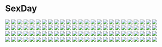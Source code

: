 # SexDay
![](https://konachan.com/image/d4aca14c80fd83aa457f1c4093def970/Konachan.com%20-%2085167%20alphonse_elric%20edward_elric%20fullmetal_alchemist.jpg)
![](https://konachan.com/jpeg/48e5141b50c508d56fafd5f0772405e1/Konachan.com%20-%2020428%20blood%20elfen_lied%20lucy_%28elfen_lied%29.jpg)
![](https://konachan.com/jpeg/bc91447a0f983dfc1a7bf8a78d72a3aa/Konachan.com%20-%20258786%202girls%20ass%20blush%20breasts%20cum%20dress%20futanari%20jotti%20kiss%20nipples%20no_bra%20nopan%20original%20panties%20penis%20ponytail%20pussy%20red_eyes%20sex%20signed%20underwear.jpg)
![](https://konachan.com/image/298542c76c35ba4b79b5efa975a083e0/Konachan.com%20-%2020518%20ghost_in_the_shell.jpg)
![](https://konachan.com/image/57161dd388434958c8a6dd02724f8a19/Konachan.com%20-%20300526%20ass%20blush%20breasts%20cage%20cropped%20fang%20goth-loli%20headdress%20long_hair%20original%20panties%20red_eyes%20ribbons%20stars%20underwear%20upskirt%20white_hair%20wristwear.jpg)
![](https://konachan.com/jpeg/d34d57c24a68a461143605f845491cb0/Konachan.com%20-%20198252%20animal_ears%20barefoot%20catgirl%20green_eyes%20long_hair%20mishima_kurone%20original%20tail%20white%20white_hair.jpg)
![](https://konachan.com/image/dd6dd236deec45599aa5454180a3ec0b/Konachan.com%20-%20232868%207lo%20animal_ears%20blue_hair%20blush%20christmas%20hat%20long_hair%20original%20purple_eyes%20scarf%20snow.jpg)
![](https://konachan.com/image/d02fe877e86ebbc4ed367ca1899e95a6/Konachan.com%20-%20175388%20animal_ears%20black_hair%20bra%20breasts%20candy%20catgirl%20cleavage%20doll%20kanase_kanon%20megami%20panties%20scan%20short_hair%20tail%20underwear%20white_hair%20wink.jpg)
![](https://konachan.com/jpeg/c6c41d9cf8bda5574f39ab874e9cfbee/Konachan.com%20-%20205235%20barefoot%20beach%20blue_hair%20blush%20breasts%20cleavage%20computer%20fast-runner-2024%20glasses%20headphones%20instrument%20original%20purple_eyes%20short_hair%20shorts%20water.jpg)
![](https://konachan.com/image/5b1b68ec742b537f60059e911a4d9e47/Konachan.com%20-%2064480%20hatsune_miku%20twintails%20vocaloid.jpg)
![](https://konachan.com/image/2757dfac8f6a0ca71bd21590bcc15728/Konachan.com%20-%20144036%20blonde_hair%20chain%20hunter_x_hunter%20kurapica%20red_eyes%20short_hair%20umi_no_mizu%20weapon.jpg)
![](https://konachan.com/jpeg/e404d0eab3557cf6d51eeba816a8fffa/Konachan.com%20-%20285659%20blush%20breasts%20dress%20game_cg%20long_hair%20male%20necklace%20night%20nipples%20panty_pull%20penis%20pubic_hair%20pussy%20ribbons%20sex%20sky%20stars%20thighhighs%20uncensored.jpg)
![](https://konachan.com/image/e6b407ebd46ceb299c96e8569296683a/Konachan.com%20-%20163772%20hat%20moriya_suwako%20night%20stars%20touhou%20water%20yuu-rin.jpg)
![](https://konachan.com/image/79892893bf3b23096dc090a98b6cf0d0/Konachan.com%20-%2092203%20aqua_eyes%20aqua_hair%20hatsune_miku%20kouichi_t%20panties%20thighhighs%20tie%20twintails%20underwear%20vocaloid.jpg)
![](https://konachan.com/image/5a707b0a269fe2576c0a6a88f6c9ecfa/Konachan.com%20-%2064182%20animal%20aqua_hair%20blue%20bubbles%20fish%20hatsune_miku%20headphones%20kaninn%20long_hair%20paper%20skirt%20thighhighs%20tie%20twintails%20vocaloid%20water%20watermark.jpg)
![](https://konachan.com/image/4761da1907e5a0319e95b333bb4d88ee/Konachan.com%20-%2080803%20black_rock_shooter%20kuroi_mato%20riichu.jpg)
![](https://konachan.com/jpeg/464ae0de2a5be63a73d3473c35678a21/Konachan.com%20-%20234974%20black_hair%20building%20dress%20kneehighs%20mocha_%28cotton%29%20original%20scenic%20short_hair%20signed%20snow%20tree%20waifu2x%20winter.jpg)
![](https://konachan.com/image/132baf562dfb5e341b443de53ea6eae3/Konachan.com%20-%20280254%20brown_hair%20building%20card_captor_sakura%20city%20clamp%20gloves%20green_eyes%20hat%20kero%20kinomoto_sakura%20scan%20short_hair%20sky%20tagme_%28character%29%20wand.jpg)
![](https://konachan.com/image/666f7f14286bdf16b7961a307f095b00/Konachan.com%20-%20253732%20jittsu%20mechagirl%20original%20weapon.jpg)
![](https://konachan.com/image/d018622c83f748a2d31f0031a782acc7/Konachan.com%20-%2013895%20komichi%20tagme.jpg)
![](https://konachan.com/image/2694eb7c47c75635d3ab90f49529de59/Konachan.com%20-%20181584%20blonde_hair%20boots%20breasts%20cleavage%20elbow_gloves%20gloves%20green_eyes%20original%20petals%20pixiv_fantasia%20saru%20short_hair%20thighhighs%20underboob.jpg)
![](https://konachan.com/image/c45cdcc837ced7777c504d9ac30dcede/Konachan.com%20-%2088811%20blonde_hair%20clouds%20dark_skin%20dress%20flowers%20green_eyes%20hat%20lost-ko%20m-ca%20purple_eyes%20ribbons%20sky%20sound_horizon%20sunflower%20white_hair%20wings.jpg)
![](https://konachan.com/image/8fb59a2bedec33d5f2f37c04c2f4bd41/Konachan.com%20-%2025498%20japanese_clothes%20kimono%20ryuna%20shining_tears%20taka_tony%20umbrella.jpg)
![](https://konachan.com/image/1aeab90b3dfab015da6b4f8d65df3501/Konachan.com%20-%2047867%20akikan%21%20green%20melon.jpg)
![](https://konachan.com/image/3a40eda84bc99efe45fa0609ba4f2215/Konachan.com%20-%20299705%20ass%20blonde_hair%20blue_eyes%20blush%20bow%20fate_%28series%29%20jin_young-in%20loli%20long_hair%20panties%20panty_pull%20teddy_bear%20topless%20underwear%20undressing.jpg)
![](https://konachan.com/image/6f88eb77b65a50aa16d7b5f20777b23a/Konachan.com%20-%206890%20canvas%20sakurazuka_ren.jpg)
![](https://konachan.com/image/d5955f122d1c92b198c3ca73496c7014/Konachan.com%20-%20184300%20acerbi%20breasts%20brown_eyes%20brown_hair%20condom%20cum%20navel%20nipples%20nude%20original%20pussy%20short_hair%20uncensored.jpg)
![](https://konachan.com/image/7cf9777994e3f7fd69adb72d45249e1c/Konachan.com%20-%2066265%20flowers%20green_hair%20kazami_yuuka%20nude%20red_eyes%20short_hair%20sunflower%20touhou.jpg)
![](https://konachan.com/jpeg/ac879052d9a1cd1046ca0e882473aa7e/Konachan.com%20-%20230565%20animal%20ekm%20finneon%20fish%20pokemon%20waifu2x%20water.jpg)
![](https://konachan.com/jpeg/be907914292fa2c892f2e7da6dd9aa80/Konachan.com%20-%2032239%20onda_aka%20rec.jpg)
![](https://konachan.com/image/28198e48ce7ddd336b1009758f7ae48b/Konachan.com%20-%20273190%20brown_hair%20flowers%20long_hair%20lunacle%20original%20school_uniform%20yellow_eyes.jpg)
![](https://konachan.com/image/0ad1e52806651174d81ae81bc54f4697/Konachan.com%20-%20126095%20amelia_wil_tesla_seyruun%20filia_ul_copt%20gourry_gabriev%20lina_inverse%20luke_%28slayers%29%20lyxu%20milina_%28slayers%29%20slayers%20xelloss_metallium%20zelgadiss_graywords.jpg)
![](https://konachan.com/jpeg/c08cc45a2afa538f2c981a9882794fe7/Konachan.com%20-%20266876%20animal_ears%20benimura_karu%20blonde_hair%20breasts%20foxgirl%20kimono%20long_hair%20nipples%20no_bra%20nopan%20open_shirt%20ponytail%20spread_legs%20tail%20yellow%20yellow_eyes.jpg)
![](https://konachan.com/image/9fba2040a12b58b59a8449a327623e22/Konachan.com%20-%20117214%20black_hair%20blonde_hair%20boku_wa_tomodachi_ga_sukunai%20green_eyes%20kashiwazaki_sena%20mikazuki_yozora%20purple_eyes.jpg)
![](https://konachan.com/jpeg/058f35b6436110ab44688813bad32897/Konachan.com%20-%20299684%2088_flak_%28ash_arms%29%20anthropomorphism%20ash_arms%20gray_hair%20green_eyes%20hat%20long_hair%20mishasimarina0130.jpg)
![](https://konachan.com/image/c8d2a63289ed33486d6af3ffcc819200/Konachan.com%20-%20136881%20animal_ears%20dress%20feathers%20moon%20mystia_lorelei%20tamahana%20touhou%20wings.jpg)
![](https://konachan.com/jpeg/518657a564703473c7ed864b81c2ba3d/Konachan.com%20-%20155304%20goshiki_agiri%20kill_me_baby%20purple_eyes%20purple_hair.jpg)
![](https://konachan.com/image/381fdb7d30bdd885b6e812995c546d52/Konachan.com%20-%20234258%20kaname_madoka%20mahou_shoujo_madoka_magica%20tagme_%28artist%29.jpg)
![](https://konachan.com/image/44d41743c63fffd35b3971cde5271c4f/Konachan.com%20-%20267418%202girls%20animal_ears%20cat_smile%20dress%20green_hair%20kashuu_%28b-q%29%20kasodani_kyouko%20konpaku_youmu%20myon%20short_hair%20skirt%20socks%20sword%20touhou%20weapon%20white_hair.jpg)
![](https://konachan.com/image/5209335a4506af109118b7dfdba99c06/Konachan.com%20-%2075211%20akiyama_mio%20k-on%21%20nakano_azusa%20pantyhose.jpg)
![](https://konachan.com/jpeg/5bc3c2d74ffe480b929290ac5d14bb46/Konachan.com%20-%20174000%20all_male%20blood%20brown_hair%20gray_eyes%20hyuuga_neji%20long_hair%20male%20naruto%20naruto_shippuden%20night%20shirt%20sky%20stars%20white_tiger.jpg)
![](https://konachan.com/image/420811c22d9afc4462f86bc59fddae0c/Konachan.com%20-%20167938%20agemono%20barefoot%20black_hair%20blue_eyes%20blush%20bow%20bra%20breasts%20cleavage%20flat_chest%20garter%20loli%20navel%20original%20panties%20ponytail%20twintails%20underwear%20white.jpg)
![](https://konachan.com/image/fd104742cc37f85eacde6be34e7afeed/Konachan.com%20-%2019115%20animal%20doll%20food%20frog%20ice_cream%20ichigo_mashimaro%20matsuoka_miu%20puppet%20ribbons%20white.jpg)
![](https://konachan.com/image/49400f83f7d2341e09bbdaca84f1e18c/Konachan.com%20-%20287085%20blue_eyes%20boots%20cape%20fate_%28series%29%20gloves%20gray_%28lord_el-melloi_ii%29%20hoodie%20pugwit%20scythe%20short_hair%20signed%20skirt%20thighhighs%20weapon%20white%20white_hair.jpg)
![](https://konachan.com/jpeg/251f0ea4cfe5c59907a50c674480856f/Konachan.com%20-%20165460%20araiguma%20breast_grab%20breasts%20censored%20cum%20game_cg%20kiryuu_shouko%20lactation%20nipples%20ootori_asuka%20penis%20yuibi.jpg)
![](https://konachan.com/image/c2a6f465ae0eb78d3811ff15ec72157d/Konachan.com%20-%20101907%20breast_hold%20breasts%20close%20kaisenn%20nipples%20no_bra%20original%20shirt_lift.jpg)
![](https://konachan.com/image/6f5ad5aa8883ac25020bdd5b5e0473a3/Konachan.com%20-%2037646%20card_captor_sakura%20japanese_clothes%20kinomoto_sakura%20kinomoto_touya%20moonknives%20snow.jpg)
![](https://konachan.com/jpeg/da6f8163e8ce441f9b686c507b82b774/Konachan.com%20-%20301143%20breasts%20cum%20donedone%20glasses%20nipples%20open_shirt%20original%20pussy%20school_uniform%20shirt%20spread_legs.jpg)
![](https://konachan.com/jpeg/0e5159ab43bef5a52fbe794919b5b910/Konachan.com%20-%20282400%20ass%20bed%20blush%20bra%20garter_belt%20ia_%28ias1010%29%20long_hair%20original%20pink_hair%20purple_eyes%20stockings%20thighhighs%20underwear.jpg)
![](https://konachan.com/jpeg/14d4aacb8f7b4e73fb0147164cce3463/Konachan.com%20-%20306830%20anus%20brown_eyes%20brown_hair%20headphones%20koutari_yuu%20long_hair%20navel%20ponytail%20pussy%20rogia%20shorts%20spread_pussy%20tan_lines%20third-party_edit%20uncensored%20white.jpg)
![](https://konachan.com/jpeg/c2445a98ee0b98790f71a66ac72241d1/Konachan.com%20-%20152015%20breasts%20kneehighs%20kotikomori%20monochrome%20nipples%20no_bra%20open_shirt%20original%20school_uniform%20shirt%20twintails.jpg)
![](https://konachan.com/image/054f2e48140d91c7648c771744193e7f/Konachan.com%20-%2012830%20blush%20loli%20mahoromatic%20nude.jpg)
![](https://konachan.com/image/b161395d642474df7b5f2d386674d573/Konachan.com%20-%2046201%20mahou_sensei_negima%20nekane_springfield.jpg)
![](https://konachan.com/jpeg/aa972756d60fdb3401814908326b81ff/Konachan.com%20-%20251083%20all_male%20black_hair%20camera%20cigarette%20clouds%20flowers%20landscape%20lluluchwan%20male%20original%20reflection%20scenic%20short_hair%20signed%20sky%20water.jpg)
![](https://konachan.com/jpeg/5500bab53038787259ef44d76b8a272d/Konachan.com%20-%20235985%20animal_ears%20ass%20beach%20bikini%20clouds%20fate_grand_order%20fate_%28series%29%20foxgirl%20long_hair%20pink_hair%20rimuu%20sky%20swimsuit%20tail%20tree%20umbrella%20water%20wristwear.jpg)
![](https://konachan.com/image/381a743d0430177518cb764d2b5c3056/Konachan.com%20-%20130422%20aragaki_ayase%20kousaka_kirino%20ore_no_imouto_ga_konna_ni_kawaii_wake_ga_nai.jpg)
![](https://konachan.com/jpeg/1c9a8457f037a0a8908cc4a8d8ec738c/Konachan.com%20-%20258791%20black_hair%20building%20clouds%20grass%20mocha_%28cotton%29%20original%20scenic%20short_hair%20signed%20skirt%20sky%20stars%20sunset.jpg)
![](https://konachan.com/jpeg/a033cd4cf9960dbf7e004c80467c47b6/Konachan.com%20-%20286772%20animal%20bikini%20blue_eyes%20breasts%20cleavage%20close%20clouds%20cropped%20food%20green_hair%20ice_cream%20long_hair%20sky%20snake%20swimsuit%20touhou%20tree%20underboob.jpg)
![](https://konachan.com/image/9ac124389bf7f51fa7ce9f72b9f41d5d/Konachan.com%20-%20116014%20flowers%20gabaisuito-n%20green%20green_eyes%20green_hair%20gumi%20japanese_clothes%20short_hair%20vocaloid.jpg)
![](https://konachan.com/image/f75bad0f0e2adc3a54c289d8826f27e3/Konachan.com%20-%2078433%20angel_beats%21%20headband%20nakamura_yuri%20noda.jpg)
![](https://konachan.com/image/d71798d489a9f16f0bf77520b1ab9713/Konachan.com%20-%2021297%20blonde_hair%20brown_eyes%20chii%20chobits%20long_hair.jpg)
![](https://konachan.com/image/411d0678c8d72358f5465fa60d5ce514/Konachan.com%20-%20193643%20aqua_eyes%20blue_hair%20book%20bow%20butterfly%20hat%20long_hair%20original%20rie_%28reverie%29%20skirt%20skirt_lift%20thighhighs.jpg)
![](https://konachan.com/jpeg/80acd51dcb815e74f975c25c33bdd7df/Konachan.com%20-%20233895%20animal%20anthropomorphism%20bikini%20bird%20blonde_hair%20blue_eyes%20blush%20breasts%20cat%20clouds%20kantai_collection%20long_hair%20oota_yuuichi%20swimsuit%20third-party_edit.jpg)
![](https://konachan.com/image/ea6623ff68a09dd08f3904425364d46c/Konachan.com%20-%20164301%202girls%20ass%20black_hair%20braids%20breasts%20censored%20cleavage%20cum%20glasses%20headband%20hu_sea%20long_hair%20miko%20navel%20nopan%20pubic_hair%20pussy%20skirt%20thighhighs.jpg)
![](https://konachan.com/jpeg/cda4677509e3860bc8d0cf3fd4653a20/Konachan.com%20-%20226810%202girls%20barefoot%20blonde_hair%20blue_eyes%20blush%20brown_eyes%20long_hair%20original%20ponytail%20red_hair%20ribbons%20shoujo_ai%20stars%20twintails%20water%20watermark%20wink.jpg)
![](https://konachan.com/image/70364c2ca598fbcff7cc6563262ea2bd/Konachan.com%20-%209705%20andou_mahoro%20andou_minawa%20mahoromatic.jpg)
![](https://konachan.com/image/2526743d2d83559ff192b381e755e93d/Konachan.com%20-%20172481%20aqua_eyes%20aqua_hair%20bra%20hatsune_miku%20jpeg_artifacts%20panties%20striped_panties%20tears%20twintails%20underwear%20vocaloid%20wokada.jpg)
![](https://konachan.com/image/67d816584a2c08491dda22df690ddd0e/Konachan.com%20-%2037863%20hououji_fuu%20magic_knight_rayearth%20mokona%20ryuuzaki_umi%20shidou_hikaru.jpg)
![](https://konachan.com/jpeg/b4cb63e6eab7a7b2f8e16d9bc7c8f301/Konachan.com%20-%20170802%20blush%20cube%20gray_hair%20kanekiyo_miwa%20kurano_tomoka%20long_hair%20panties%20purple_eyes%20school_uniform%20skirt%20thighhighs%20tie%20twintails%20underwear%20wet.jpg)
![](https://konachan.com/jpeg/c28502b7bd3d634f290e910dadb39831/Konachan.com%20-%20232918%20blush%20breasts%20dress%20elbow_gloves%20flowers%20game_cg%20gloves%20green_eyes%20long_hair%20necklace%20wedding_attire%20whirlpool%20white_hair%20world_election.jpg)
![](https://konachan.com/image/3ff9213bbfb79c0b37ce37975171283f/Konachan.com%20-%20147868%20bicolored_eyes%20breasts%20dildo%20makabe_gorou%20nipples%20pussy%20pussy_juice%20short_hair%20takanashi_rikka%20tentacles%20thighhighs%20torn_clothes.jpg)
![](https://konachan.com/image/808cb7af66065611c15ceffe41686284/Konachan.com%20-%20209982%20brown_hair%20choker%20dress%20flowers%20long_hair%20love_live%21_school_idol_project%20minami_kotori%20minhoo%20wings%20yellow_eyes.jpg)
![](https://konachan.com/jpeg/7049a0330ce908b619c567c7eb57d7cd/Konachan.com%20-%20232779%20animal%20anthropomorphism%20blonde_hair%20blush%20chibi%20fish%20kantai_collection%20long_hair%20momoniku%20ribbons%20school_uniform%20skirt%20water%20white.jpg)
![](https://konachan.com/jpeg/2d172fe2ba12aa3ca87459e2fb8e5452/Konachan.com%20-%20149621%20game_cg%20ko%7Echa%20saimon_eclair%20witch%27s_garden.jpg)
![](https://konachan.com/image/27cdf80f7cf7ed1a0685ed8fc6b80a72/Konachan.com%20-%2052519%20koizumi_chika%20kyou_no_go_no_ni%20stars.jpg)
![](https://konachan.com/jpeg/0a01ce84934089b68306ed974b77504e/Konachan.com%20-%20162437%20anakris_%28artist%29%20animal%20bandage%20bandaid%20bird%20blue_eyes%20brown_hair%20clouds%20feathers%20green_eyes%20necklace%20original%20scythe%20skirt%20sky%20tie%20weapon%20white_hair.jpg)
![](https://konachan.com/jpeg/6053b460f27af79053f71629365a11ac/Konachan.com%20-%20192445%202girls%20black_hair%20blue_eyes%20blush%20brown_eyes%20cat_smile%20catgirl%20long_hair%20neko_works%20nekopara%20original%20pink_hair%20sayori%20scan%20tail%20twintails%20waitress.jpg)
![](https://konachan.com/jpeg/15cbddb419d57d8a53fae751be1bab79/Konachan.com%20-%20246468%20black_hair%20cropped%20feel_%28nasitaki%29%20flowers%20leaves%20original%20rain%20red_eyes%20see_through%20short_hair%20signed%20skirt%20thighhighs%20water%20zettai_ryouiki.jpg)
![](https://konachan.com/jpeg/14e13d5ae6d8a07d45e22041645ab1c3/Konachan.com%20-%2065102%20genderswap%20kampfer%20kondou_mikoto%20mishima_akane%20sakura_kaede%20sangou_shizuku%20senou_natsuru.jpg)
![](https://konachan.com/image/628ce0085a9bb37e63b66e6e735b3fa1/Konachan.com%20-%2068625%20brown_hair%20game_cg%20inakoi%20japanese_clothes%20midou_chihiro%20miko%20panties%20ribbons%20underwear%20whirlpool.jpg)
![](https://konachan.com/jpeg/a270cab5cbde45a49eba779c1e197eee/Konachan.com%20-%20221989%20amazuyu_tatsuki%20game_cg%20kuon_%28utawarerumono%29%20tagme%20utawarerumono.jpg)
![](https://konachan.com/jpeg/38e47f8105f3bec7262a1baa757b532a/Konachan.com%20-%20168462%202girls%20black_hair%20blonde_hair%20blush%20chibi%20cosmic_break%20crimrose%20japanese_clothes%20kimono%20long_hair%20mechagirl%20ponytail%20red_eyes%20wakaba.jpg)
![](https://konachan.com/jpeg/b0c8c289b3a456dfeab7894b040a5d87/Konachan.com%20-%20185849%20breasts%20ganaha_hibiki%20idolmaster%20nekomata_naomi%20nipples%20third-party_edit%20white.jpg)
![](https://konachan.com/jpeg/79721297cd854a0bcf6f16567678736e/Konachan.com%20-%20265743%20blue_eyes%20blush%20bow%20brown_hair%20dark_skin%20game_cg%20kako_ayaka%20long_hair%20nopan%20panties%20ponytail%20pubic_hair%20short_hair%20skirt%20twintails%20underwear.jpg)
![](https://konachan.com/image/4fa9a4feb87ded4430d4b7e6980dfb6e/Konachan.com%20-%2031333%20onegai_twins.jpg)
![](https://konachan.com/image/fa124cd0657f7fe37636dbbef3659936/Konachan.com%20-%2013772%20aria_vancleef%20blue_eyes%20littlewitch%20lolita_fashion%20oyari_ashito%20pink_hair%20short_hair%20shoujo_mahou_gaku_little_witch_romanesque.jpg)
![](https://konachan.com/jpeg/c2e56bb3cd55ea58f3a48174267b98b2/Konachan.com%20-%2078546%20angel_navigate%20brown_eyes%20inuzumi_masaki%20panties%20pink_hair%20school_uniform%20shinjou_koharu%20short_hair%20underwear.jpg)
![](https://konachan.com/image/6b8ba77d7447653c83229e6d23581848/Konachan.com%20-%20162559%20bottle_miku%20eim_%28gaziko%29%20hatsune_miku%20vocaloid.jpg)
![](https://konachan.com/jpeg/bc3bdd6f9070912947283f994b802a92/Konachan.com%20-%20149490%20building%20city%20clouds%20industrial%20juuyonkou%20moon%20nobody%20original%20scenic%20sky%20stairs%20stars%20sunset%20watermark.jpg)
![](https://konachan.com/jpeg/9a615a822fa2b149d13cfb226fb2f8d9/Konachan.com%20-%20134555%20blonde_hair%20bow%20debonosu%20game_cg%20hanachiru_miyako_to_ryuu_no_miko%20japanese_clothes%20long_hair%20magic%20miko%20purple_eyes%20twintails%20yamamoto_kazue.jpg)
![](https://konachan.com/image/1a0e2fad780c15beaebfe57d9658c40d/Konachan.com%20-%20128339%20book%20breasts%20cleavage%20hat%20matsui_hiroaki%20original%20pointed_ears%20thighhighs%20white.jpg)
![](https://konachan.com/jpeg/cec8d670702e15eddca98eb60e07fe61/Konachan.com%20-%2060203%20canaan%20close%20polychromatic%20vector.jpg)
![](https://konachan.com/image/b815bb20b3685d5e709b22dd47a87913/Konachan.com%20-%20180825%20blue_eyes%20blue_hair%20hatsune_miku%20long_hair%20navel%20senghei_jerryu%20tie%20twintails%20vocaloid.jpg)
![](https://konachan.com/image/c5b7b02f1df97041673819a1fcf4f05c/Konachan.com%20-%2040088%20animal_ears%20boots%20cowgirl%20galge.com%20lactation%20logo%20ninoko%20nipples%20purple_eyes%20tagme%20tears.jpg)
![](https://konachan.com/image/537021863ded3f8ffdc18ece21d7d71e/Konachan.com%20-%20217335%20akikan_%2810552397%29%20anthropomorphism%20blue_eyes%20blue_hair%20blush%20game_console%20jpeg_artifacts%20kantai_collection%20long_hair%20pantyhose%20school_uniform.jpg)
![](https://konachan.com/image/93526c5967bc8abbb05aecc6033e4393/Konachan.com%20-%20230485%20anthropomorphism%20aqua_eyes%20ass%20barefoot%20black_hair%20houshou_%28kancolle%29%20kantai_collection%20long_hair%20panties%20ponytail%20takayama_chihiro%20underwear.jpg)
![](https://konachan.com/image/92687daf62cb5ef49d85f1c6a659f3a5/Konachan.com%20-%20139652%20ass%20black_hair%20blush%20bodysuit%20brown_eyes%20glasses%20rasukaru%20skintight.jpg)
![](https://konachan.com/image/56b505d7bd9a8a387259cd26f53558b3/Konachan.com%20-%20121081%20black_hair%20blastbeat%20blush%20boku_wa_tomodachi_ga_sukunai%20bondage%20crying%20gray_eyes%20long_hair%20mikazuki_yozora%20panties%20rope%20school_uniform%20underwear.jpg)
![](https://konachan.com/image/4137a036ee74b3e0f58e7d5d06cba779/Konachan.com%20-%20303322%20all_male%20bibido%20building%20car%20clouds%20doll%20lighthouse%20male%20original%20ruins%20short_hair%20signed%20sky%20tree.jpg)
![](https://konachan.com/jpeg/fbe9bab58d2dde6966d21e2389eb6817/Konachan.com%20-%20156411%20asagao%20breasts%20carnelian%20japanese_clothes%20nipples%20no_bra%20nopan%20open_shirt%20pussy%20short_hair%20uncensored%20yukata.jpg)
